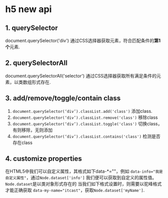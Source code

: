 # h5 new api

## 1. querySelector

document.querySelector('div') 通过CSS选择器获取元素，符合匹配条件的**第1个**元素.

## 2. querySelectorAll

document.querySelectorAll('selector') 通过CSS选择器获取所有满足条件的元素，以类数组形式存在.

## 3. add/remove/toggle/contain class

1. `document.querySelector(‘div’).classList.add('class')` 添加class.
2. `document.querySelector(‘div’).classList.remove('class')` 移除class
3. `document.querySelector(‘div’).classList.toggle('class')` 切换class，有则移除，无则添加
4. `document.querySelector(‘div’).classList.contains('class')` 检测是否存在class

## 4. customize properties

在HTML5中我们可以自定义属性，其格式如下data-*=""，例如
`data-info="我是自定义属性"`，通过`Node.dataset['info']` 我们便可以获取到自定义的属性值。
`Node.dataset`是以类对象形式存在的
当我们如下格式设置时，则需要以驼峰格式才能正确获取
`data-my-name="itcast"`，获取`Node.dataset['myName']`.
